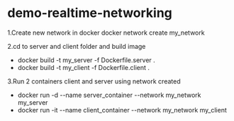 # demo-realtime-networking

1.Create new network in docker
  docker network create my_network
  
2.cd to server and client folder and build image
  - docker build -t my_server -f Dockerfile.server .
  - docker build -t my_client -f Dockerfile.client .
    
3.Run 2 containers client and server using network created
  - docker run -d --name server_container --network my_network my_server
  - docker run -it --name client_container --network my_network my_client
